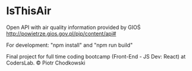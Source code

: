# IsThisAir

Open API with air quality information provided by GIOŚ
http://powietrze.gios.gov.pl/pjp/content/api#

For development:
"npm install" and "npm run build"

Final project for full time coding bootcamp (Front-End - JS Dev: React) at CodersLab.
© Piotr Chodkowski
